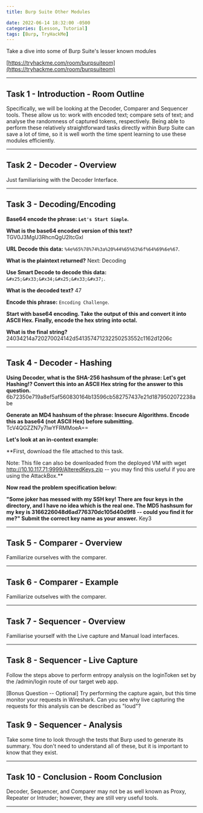 ```yaml
---
title: Burp Suite Other Modules

date: 2022-06-14 18:32:00 -0500
categories: [Lesson, Tutorial]
tags: [Burp, TryHackMe]
---
```


Take a dive into some of Burp Suite's lesser known modules

[https://tryhackme.com/room/burpsuiteom](https://tryhackme.com/room/burpsuiteom)

* * *

## Task 1 - Introduction - Room Outline 

Specifically, we will be looking at the Decoder, Comparer and Sequencer tools. These allow us to: work with encoded text; compare sets of text; and analyse the randomness of captured tokens, respectively. Being able to perform these relatively straightforward tasks directly within Burp Suite can save a lot of time, so it is well worth the time spent learning to use these modules efficiently.

* * * 

## Task 2 - Decoder - Overview

Just familiarising with the Decoder Interface.

* * * 

## Task 3 - Decoding/Encoding

**Base64 encode the phrase: ``Let's Start Simple``.**

**What is the base64 encoded version of this text?** TGV0J3MgU3RhcnQgU2ltcGxl

**URL Decode this data:** ``%4e%65%78%74%3a%20%44%65%63%6f%64%69%6e%67``.

**What is the plaintext returned?** Next: Decoding

**Use Smart Decode to decode this data:** ``&#x25;&#x33;&#x34;&#x25;&#x33;&#x37;``.

**What is the decoded text?** 47

**Encode this phrase:** ``Encoding Challenge``.

**Start with base64 encoding. Take the output of this and convert it into ASCII Hex. Finally, encode the hex string into octal.**

**What is the final string?** 24034214a720270024142d541357471232250253552c1162d1206c

* * * 

## Task 4 - Decoder - Hashing

**Using Decoder, what is the SHA-256 hashsum of the phrase: Let's get Hashing!?
Convert this into an ASCII Hex string for the answer to this question.** 6b72350e719a8ef5af560830164b13596cb582757437e21d1879502072238abe

**Generate an MD4 hashsum of the phrase: Insecure Algorithms. Encode this as base64 (not ASCII Hex) before submitting.** TcV4QGZZN7y7lwYFRMMoeA==

**Let's look at an in-context example:**

**First, download the file attached to this task.

Note: This file can also be downloaded from the deployed VM with  wget http://10.10.117.71:9999/AlteredKeys.zip -- you may find this useful if you are using the AttackBox.**

**Now read the problem specification below:**

**"Some joker has messed with my SSH key! There are four keys in the directory, and I have no idea which is the real one. The MD5 hashsum for my key is 3166226048d6ad776370dc105d40d9f8 -- could you find it for me?" Submit the correct key name as your answer.** Key3

* * * 

## Task 5 - Comparer - Overview 

Familiarize ourselves with the comparer.

* * * 

## Task 6 - Comparer - Example 

Familiarize outselves with the comparer.

* * * 

## Task 7 - Sequencer - Overview

Familiarise yourself with the Live capture and Manual load interfaces.

* * * 

## Task 8 - Sequencer - Live Capture

Follow the steps above to perform entropy analysis on the loginToken set by the /admin/login route of our target web app.

[Bonus Question -- Optional] Try performing the capture again, but this time monitor your requests in Wireshark. Can you see why live capturing the requests for this analysis can be described as "loud"?

## Task 9 - Sequencer - Analysis 

Take some time to look through the tests that Burp used to generate its summary. You don't need to understand all of these, but it is important to know that they exist.

* * * 

## Task 10 - Conclusion - Room Conclusion

Decoder, Sequencer, and Comparer may not be as well known as Proxy, Repeater or Intruder; however, they are still very useful tools.

* * * 




